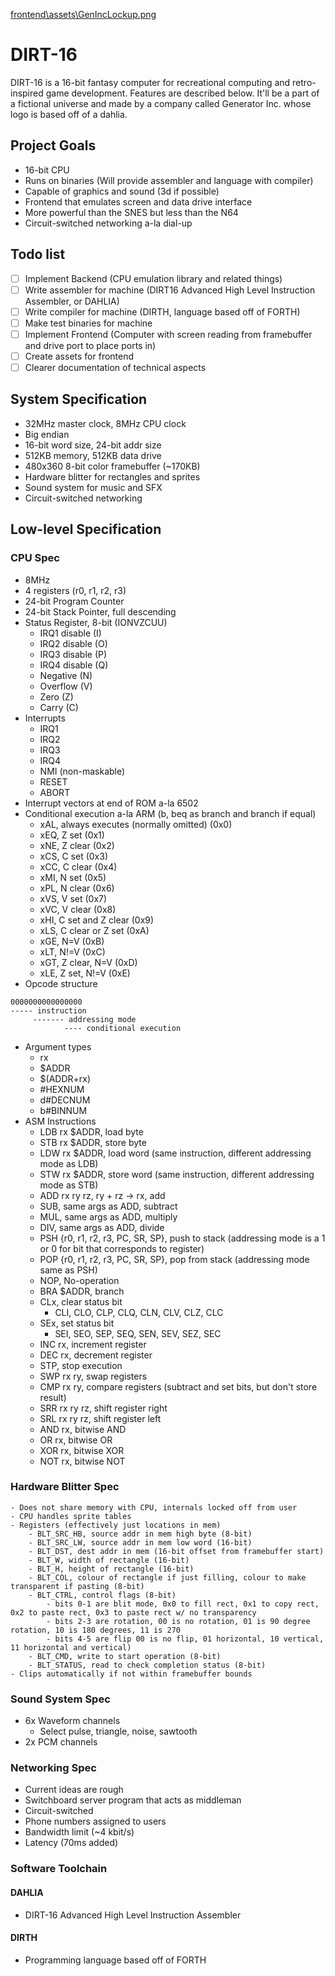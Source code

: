 [frontend\assets\GenIncLockup.png](frontend\assets\GenIncLockup.png)

# DIRT-16
DIRT-16 is a 16-bit fantasy computer for recreational computing and retro-inspired game development. Features are described below.
It'll be a part of a fictional universe and made by a company called Generator Inc. whose logo is based off of a dahlia.

## Project Goals
- 16-bit CPU
- Runs on binaries (Will provide assembler and language with compiler)
- Capable of graphics and sound (3d if possible)
- Frontend that emulates screen and data drive interface
- More powerful than the SNES but less than the N64
- Circuit-switched networking a-la dial-up

## Todo list
- [ ] Implement Backend (CPU emulation library and related things)
- [ ] Write assembler for machine (DIRT16 Advanced High Level Instruction Assembler, or DAHLIA)
- [ ] Write compiler for machine (DIRTH, language based off of FORTH)
- [ ] Make test binaries for machine
- [ ] Implement Frontend (Computer with screen reading from framebuffer and drive port to place ports in)
- [ ] Create assets for frontend
- [ ] Clearer documentation of technical aspects

## System Specification
- 32MHz master clock, 8MHz CPU clock
- Big endian
- 16-bit word size, 24-bit addr size
- 512KB memory, 512KB data drive
- 480x360 8-bit color framebuffer (~170KB)
- Hardware blitter for rectangles and sprites
- Sound system for music and SFX
- Circuit-switched networking

## Low-level Specification

### CPU Spec
- 8MHz
- 4 registers (r0, r1, r2, r3)
- 24-bit Program Counter
- 24-bit Stack Pointer, full descending
- Status Register, 8-bit (IONVZCUU)
    - IRQ1 disable (I)
    - IRQ2 disable (O)
    - IRQ3 disable (P)
    - IRQ4 disable (Q)
    - Negative (N)
    - Overflow (V)
    - Zero (Z)
    - Carry (C)
- Interrupts
    - IRQ1
    - IRQ2
    - IRQ3
    - IRQ4
    - NMI (non-maskable)
    - RESET
    - ABORT
- Interrupt vectors at end of ROM a-la 6502
- Conditional execution a-la ARM (b, beq as branch and branch if equal)
    - xAL, always executes (normally omitted) (0x0)
    - xEQ, Z set (0x1)
    - xNE, Z clear (0x2)
    - xCS, C set (0x3)
    - xCC, C clear (0x4)
    - xMI, N set (0x5)
    - xPL, N clear (0x6)
    - xVS, V set (0x7)
    - xVC, V clear (0x8)
    - xHI, C set and Z clear (0x9)
    - xLS, C clear or Z set (0xA)
    - xGE, N=V (0xB)
    - xLT, N!=V (0xC)
    - xGT, Z clear, N=V (0xD)
    - xLE, Z set, N!=V (0xE)
- Opcode structure
```
0000000000000000
----- instruction
     ------- addressing mode
            ---- conditional execution
```
- Argument types
    - rx
    - $ADDR
    - $(ADDR+rx)
    - #HEXNUM
    - d#DECNUM
    - b#BINNUM
- ASM Instructions
    - LDB rx $ADDR, load byte
    - STB rx $ADDR, store byte
    - LDW rx $ADDR, load word (same instruction, different addressing mode as LDB)
    - STW rx $ADDR, store word (same instruction, different addressing mode as STB)
    - ADD rx ry rz, ry + rz -> rx, add
    - SUB, same args as ADD, subtract
    - MUL, same args as ADD, multiply
    - DIV, same args as ADD, divide
    - PSH {r0, r1, r2, r3, PC, SR, SP}, push to stack (addressing mode is a 1 or 0 for bit that corresponds to register)
    - POP {r0, r1, r2, r3, PC, SR, SP}, pop from stack (addressing mode same as PSH)
    - NOP, No-operation
    - BRA $ADDR, branch
    - CLx, clear status bit
        - CLI, CLO, CLP, CLQ, CLN, CLV, CLZ, CLC 
    - SEx, set status bit
        - SEI, SEO, SEP, SEQ, SEN, SEV, SEZ, SEC
    - INC rx, increment register
    - DEC rx, decrement register
    - STP, stop execution
    - SWP rx ry, swap registers
    - CMP rx ry, compare registers (subtract and set bits, but don't store result)
    - SRR rx ry rz, shift register right
    - SRL rx ry rz, shift register left
    - AND rx, bitwise AND
    - OR rx, bitwise OR
    - XOR rx, bitwise XOR
    - NOT rx, bitwise NOT

### Hardware Blitter Spec
    - Does not share memory with CPU, internals locked off from user
    - CPU handles sprite tables
    - Registers (effectively just locations in mem)
        - BLT_SRC_HB, source addr in mem high byte (8-bit)
        - BLT_SRC_LW, source addr in mem low word (16-bit)
        - BLT_DST, dest addr in mem (16-bit offset from framebuffer start)
        - BLT_W, width of rectangle (16-bit)
        - BLT_H, height of rectangle (16-bit)
        - BLT_COL, colour of rectangle if just filling, colour to make transparent if pasting (8-bit)
        - BLT_CTRL, control flags (8-bit)
            - bits 0-1 are blit mode, 0x0 to fill rect, 0x1 to copy rect, 0x2 to paste rect, 0x3 to paste rect w/ no transparency
            - bits 2-3 are rotation, 00 is no rotation, 01 is 90 degree rotation, 10 is 180 degrees, 11 is 270
            - bits 4-5 are flip 00 is no flip, 01 horizontal, 10 vertical, 11 horizontal and vertical)
        - BLT_CMD, write to start operation (8-bit)
        - BLT_STATUS, read to check completion status (8-bit)
    - Clips automatically if not within framebuffer bounds

### Sound System Spec
- 6x Waveform channels
    - Select pulse, triangle, noise, sawtooth
- 2x PCM channels

### Networking Spec
- Current ideas are rough
- Switchboard server program that acts as middleman
- Circuit-switched
- Phone numbers assigned to users
- Bandwidth limit (~4 kbit/s)
- Latency (70ms added)

### Software Toolchain
#### DAHLIA
- DIRT-16 Advanced High Level Instruction Assembler

#### DIRTH
- Programming language based off of FORTH
